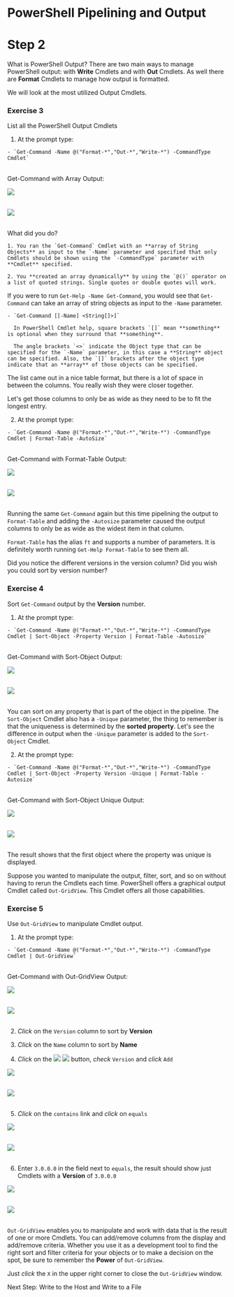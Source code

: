 # PowerShell Pipelining and Output

# Step 2

What is PowerShell Output? There are two main ways to manage PowerShell output: with **Write** Cmdlets and with **Out** Cmdlets. As well there are **Format** Cmdlets to manage how output is formatted.

We will look at the most utilized Output Cmdlets.

### Exercise 3

List all the PowerShell Output Cmdlets

  1. At the prompt type:

    - `Get-Command -Name @("Format-*","Out-*","Write-*") -CommandType Cmdlet`

  </br>Get-Command with Array Output:

  ![](assets/images/image-04.jpg)<br/><br/>

  ![](/posts/files/dne-dcip-introduction-to-powershell-pipelining-and-output-v01/assets/images/image-04.jpg)<br/><br/>

  What did you do?

    1. You ran the `Get-Command` Cmdlet with an **array of String Objects** as input to the `-Name` parameter and specified that only Cmdlets should be shown using the `-CommandType` parameter with **Cmdlet** specified.

    2. You **created an array dynamically** by using the `@()` operator on a list of quoted strings. Single quotes or double quotes will work.

  If you were to run `Get-Help -Name Get-Command`, you would see that `Get-Command` can take an array of string objects as input to the `-Name` parameter.

    - `Get-Command [[-Name] <String[]>]`

      In PowerShell Cmdlet help, square brackets `[]` mean **something** is optional when they surround that **something**.

      The angle brackets `<>` indicate the Object type that can be specified for the `-Name` parameter, in this case a **String** object can be specified. Also, the `[]` brackets after the object type indicate that an **array** of those objects can be specified.

  The list came out in a nice table format, but there is a lot of space in between the columns. You really wish they were closer together.

  Let's get those columns to only be as wide as they need to be to fit the longest entry.

  2. At the prompt type:

    - `Get-Command -Name @("Format-*","Out-*","Write-*") -CommandType Cmdlet | Format-Table -AutoSize`

  </br> Get-Command with Format-Table Output:

  ![](assets/images/image-05.jpg)<br/><br/>

  ![](/posts/files/dne-dcip-introduction-to-powershell-pipelining-and-output-v01/assets/images/image-05.jpg)<br/><br/>

  Running the same `Get-Command` again but this time pipelining the output to `Format-Table` and adding the `-Autosize` parameter caused the output columns to only be as wide as the widest item in that column.

  `Format-Table` has the alias `ft` and supports a number of parameters. It is definitely worth running `Get-Help Format-Table` to see them all.

  Did you notice the different versions in the version column? Did you wish you could sort by version number?

### Exercise 4

Sort `Get-Command` output by the **Version** number.

  1. At the prompt type:

    - `Get-Command -Name @("Format-*","Out-*","Write-*") -CommandType Cmdlet | Sort-Object -Property Version | Format-Table -Autosize`

  </br> Get-Command with Sort-Object Output:

  ![](assets/images/image-06.jpg)<br/><br/>

  ![](/posts/files/dne-dcip-introduction-to-powershell-pipelining-and-output-v01/assets/images/image-06.jpg)<br/><br/>

  You can sort on any property that is part of the object in the pipeline. The `Sort-Object` Cmdlet also has a `-Unique` parameter, the thing to remember is that the uniqueness is determined by the **sorted property**. Let's see the difference in output when the `-Unique` parameter is added to the `Sort-Object` Cmdlet.

  2. At the prompt type:

    - `Get-Command -Name @("Format-*","Out-*","Write-*") -CommandType Cmdlet | Sort-Object -Property Version -Unique | Format-Table -Autosize`

  </br>Get-Command with Sort-Object Unique Output:

  ![](assets/images/image-07.jpg)<br/><br/>

  ![](/posts/files/dne-dcip-introduction-to-powershell-pipelining-and-output-v01/assets/images/image-07.jpg)<br/><br/>

  The result shows that the first object where the property was unique is displayed.

  Suppose you wanted to manipulate the output, filter, sort, and so on without having to rerun the Cmdlets each time. PowerShell offers a graphical output Cmdlet called `Out-GridView`. This Cmdlet offers all those capabilities.

### Exercise 5

Use `Out-GridView` to manipulate Cmdlet output.

  1. At the prompt type:

    - `Get-Command -Name @("Format-*","Out-*","Write-*") -CommandType Cmdlet | Out-GridView`

  </br>Get-Command with Out-GridView Output:

  ![](assets/images/image-08.jpg)<br/><br/>

  ![](/posts/files/dne-dcip-introduction-to-powershell-pipelining-and-output-v01/assets/images/image-08.jpg)<br/><br/>

  2. *Click* on the `Version` column to sort by **Version**

  3. *Click* on the `Name` column to sort by **Name**

  4. *Click* on the ![](assets/images/image-09.jpg) ![](/posts/files/dne-dcip-introduction-to-powershell-pipelining-and-output-v01/assets/images/image-09.jpg) button, *check* `Version` and *click* `Add`

  ![](assets/images/image-10.jpg)<br/><br/>

  ![](/posts/files/dne-dcip-introduction-to-powershell-pipelining-and-output-v01/assets/images/image-10.jpg)<br/><br/>

  5. *Click* on the `contains` link and *click* on `equals`

  ![](assets/images/image-11.jpg)<br/><br/>

  ![](/posts/files/dne-dcip-introduction-to-powershell-pipelining-and-output-v01/assets/images/image-11.jpg)<br/><br/>

  6. Enter `3.0.0.0` in the field next to `equals`, the result should show just Cmdlets with a **Version** of `3.0.0.0`

  ![](assets/images/image-12.jpg)<br/><br/>

  ![](/posts/files/dne-dcip-introduction-to-powershell-pipelining-and-output-v01/assets/images/image-12.jpg)<br/><br/>

  `Out-GridView` enables you to manipulate and work with data that is the result of one or more Cmdlets. You can add/remove columns from the display and add/remove criteria. Whether you use it as a development tool to find the right sort and filter criteria for your objects or to make a decision on the spot, be sure to remember the **Power** of `Out-GridView`.

  Just *click* the `X` in the upper right corner to close the `Out-GridView` window.

Next Step: Write to the Host and Write to a File
